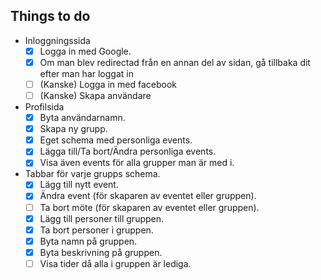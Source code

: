 ## Things to do

* Inloggningssida
  * [x] Logga in med Google.
  * [x] Om man blev redirectad från en annan del av sidan, gå tillbaka dit efter man har loggat in
  * [ ] (Kanske) Logga in med facebook
  * [ ] (Kanske) Skapa användare
* Profilsida
  * [x] Byta användarnamn.
  * [x] Skapa ny grupp.
  * [x] Eget schema med personliga events.
  * [x] Lägga till/Ta bort/Ändra personliga events.
  * [x] Visa även events för alla grupper man är med i.
* Tabbar för varje grupps schema.
  * [x] Lägg till nytt event.
  * [x] Ändra event (för skaparen av eventet eller gruppen).
  * [ ] Ta bort möte (för skaparen av eventet eller gruppen).
  * [x] Lägg till personer till gruppen.
  * [x] Ta bort personer i gruppen.
  * [x] Byta namn på gruppen.
  * [x] Byta beskrivning på gruppen.
  * [ ] Visa tider då alla i gruppen är lediga.
